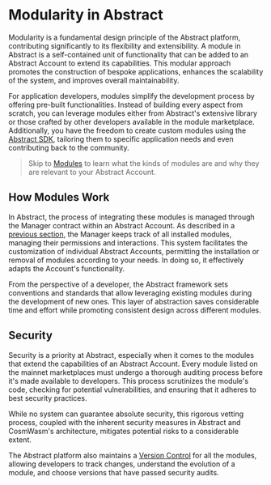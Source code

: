 # Modularity in Abstract

Modularity is a fundamental design principle of the Abstract platform, contributing significantly to its flexibility and
extensibility. A module in Abstract is a self-contained unit of functionality that can be added to an Abstract Account
to extend its capabilities. This modular approach promotes the construction of bespoke applications, enhances the
scalability of the system, and improves overall maintainability.

For application developers, modules simplify the development process by offering pre-built functionalities. Instead of
building every aspect from scratch, you can leverage modules either from Abstract's extensive library or those
crafted by other developers available in the module marketplace. Additionally, you have the freedom to create
custom modules using the [Abstract SDK](https://docs.rs/abstract-sdk/latest/abstract_sdk), tailoring them to specific
application needs and even contributing back to the community.

> Skip to [Modules](./6_module_types.md) to learn what the kinds of modules are and why they are relevant to your Abstract Account.


## How Modules Work

In Abstract, the process of integrating these modules is managed through the Manager contract within an Abstract
Account. As described in a [previous section](3_architecture.md), the Manager keeps track of all installed modules,
managing their permissions and interactions. This system facilitates the customization of individual Abstract
Accounts, permitting the installation or removal of modules according to your needs. In doing so, it effectively
adapts the Account's functionality.

From the perspective of a developer, the Abstract framework sets conventions and standards that allow leveraging
existing modules during the development of new ones. This layer of abstraction saves considerable time and effort while
promoting consistent design across different modules.

## Security

Security is a priority at Abstract, especially when it comes to the modules that extend the capabilities of an Abstract
Account. Every module listed on the mainnet marketplaces must undergo a thorough auditing process before it's made
available to developers. This process scrutinizes the module's code, checking for potential vulnerabilities, and
ensuring that it adheres to best security practices.

While no system can guarantee absolute security, this rigorous vetting process, coupled with the inherent security
measures in Abstract and CosmWasm's architecture, mitigates potential risks to a considerable extent.

The Abstract platform also maintains a [Version Control](../5_platform/2_version_control.md) for all the modules, allowing
developers to track changes, understand the evolution of a module, and choose versions that have passed security audits. 
